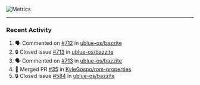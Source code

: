 ![Metrics](https://metrics.lecoq.io/KyleGospo?template=classic&base=header%2C%20activity%2C%20community%2C%20repositories%2C%20metadata&base.indepth=false&base.hireable=false&base.skip=false&config.timezone=America%2FLos_Angeles)

---
### Recent Activity
<!--START_SECTION:activity-->
1. 🗣 Commented on [#712](https://github.com/ublue-os/bazzite/issues/712#issuecomment-1912345867) in [ublue-os/bazzite](https://github.com/ublue-os/bazzite)
2. 🔒 Closed issue [#713](https://github.com/ublue-os/bazzite/issues/713) in [ublue-os/bazzite](https://github.com/ublue-os/bazzite)
3. 🗣 Commented on [#713](https://github.com/ublue-os/bazzite/issues/713#issuecomment-1912345084) in [ublue-os/bazzite](https://github.com/ublue-os/bazzite)
4. 🎉 Merged PR [#35](https://github.com/KyleGospo/rom-properties/pull/35) in [KyleGospo/rom-properties](https://github.com/KyleGospo/rom-properties)
5. 🔒 Closed issue [#584](https://github.com/ublue-os/bazzite/issues/584) in [ublue-os/bazzite](https://github.com/ublue-os/bazzite)
<!--END_SECTION:activity-->
